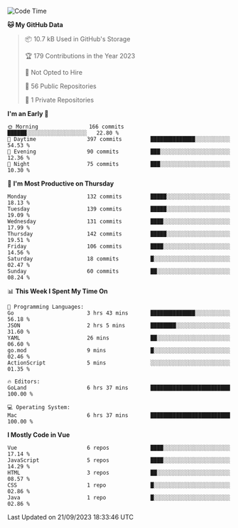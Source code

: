 <!--START_SECTION:waka-->
![Code Time](http://img.shields.io/badge/Code%20Time-886%20hrs%2031%20mins-blue)

**🐱 My GitHub Data** 

> 📦 10.7 kB Used in GitHub's Storage 
 > 
> 🏆 179 Contributions in the Year 2023
 > 
> 🚫 Not Opted to Hire
 > 
> 📜 56 Public Repositories 
 > 
> 🔑 1 Private Repositories 
 > 
**I'm an Early 🐤** 

```text
🌞 Morning                166 commits         ██████░░░░░░░░░░░░░░░░░░░   22.80 % 
🌆 Daytime                397 commits         ██████████████░░░░░░░░░░░   54.53 % 
🌃 Evening                90 commits          ███░░░░░░░░░░░░░░░░░░░░░░   12.36 % 
🌙 Night                  75 commits          ███░░░░░░░░░░░░░░░░░░░░░░   10.30 % 
```
📅 **I'm Most Productive on Thursday** 

```text
Monday                   132 commits         █████░░░░░░░░░░░░░░░░░░░░   18.13 % 
Tuesday                  139 commits         █████░░░░░░░░░░░░░░░░░░░░   19.09 % 
Wednesday                131 commits         ████░░░░░░░░░░░░░░░░░░░░░   17.99 % 
Thursday                 142 commits         █████░░░░░░░░░░░░░░░░░░░░   19.51 % 
Friday                   106 commits         ████░░░░░░░░░░░░░░░░░░░░░   14.56 % 
Saturday                 18 commits          █░░░░░░░░░░░░░░░░░░░░░░░░   02.47 % 
Sunday                   60 commits          ██░░░░░░░░░░░░░░░░░░░░░░░   08.24 % 
```


📊 **This Week I Spent My Time On** 

```text
💬 Programming Languages: 
Go                       3 hrs 43 mins       ██████████████░░░░░░░░░░░   56.18 % 
JSON                     2 hrs 5 mins        ████████░░░░░░░░░░░░░░░░░   31.60 % 
YAML                     26 mins             ██░░░░░░░░░░░░░░░░░░░░░░░   06.60 % 
go.mod                   9 mins              █░░░░░░░░░░░░░░░░░░░░░░░░   02.46 % 
ActionScript             5 mins              ░░░░░░░░░░░░░░░░░░░░░░░░░   01.35 % 

🔥 Editors: 
GoLand                   6 hrs 37 mins       █████████████████████████   100.00 % 

💻 Operating System: 
Mac                      6 hrs 37 mins       █████████████████████████   100.00 % 
```

**I Mostly Code in Vue** 

```text
Vue                      6 repos             ████░░░░░░░░░░░░░░░░░░░░░   17.14 % 
JavaScript               5 repos             ████░░░░░░░░░░░░░░░░░░░░░   14.29 % 
HTML                     3 repos             ██░░░░░░░░░░░░░░░░░░░░░░░   08.57 % 
CSS                      1 repo              █░░░░░░░░░░░░░░░░░░░░░░░░   02.86 % 
Java                     1 repo              █░░░░░░░░░░░░░░░░░░░░░░░░   02.86 % 
```




 Last Updated on 21/09/2023 18:33:46 UTC
<!--END_SECTION:waka-->
